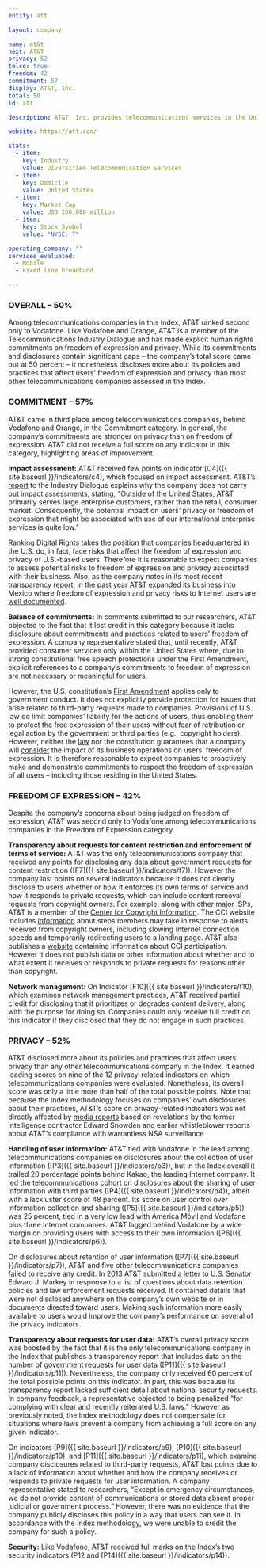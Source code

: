 ```yaml
---
entity: att

layout: company

name: at&t
next: AT&T
privacy: 52
telco: true
freedom: 42
commitment: 57
display: AT&T, Inc.
total: 50
id: att

description: AT&T, Inc. provides telecommunications services in the United States and internationally. The company operates through two segments, Wireless and Wireline. The Wireless segment offers data and voice services to approximately 120 million wireless subscribers (as of December 2014). The Wireline segment provides telephony, Internet access, and network integration, among other services to 9 million retail consumer access lines, 9 million retail business access lines, and 2 million wholesale access lines.

website: https://att.com/

stats:
  - item:
    key: Industry
    value: Diversified Telecommunication Services
  - item:
    key: Domicile
    value: United States
  - item:
    key: Market Cap
    value: USD 208,088 million
  - item:
    key: Stock Symbol
    value: "NYSE: T"

operating_company: ""
services_evaluated:
  - Mobile
  - Fixed line broadband

---
```


### OVERALL – 50%

Among telecommunications companies in this Index, AT&T ranked second only to Vodafone. Like Vodafone and Orange, AT&T is a member of the Telecommunications Industry Dialogue and has made explicit human rights commitments on freedom of expression and privacy. While its commitments and disclosures contain significant gaps – the company’s total score came out at 50 percent – it nonetheless discloses more about its policies and practices that affect users’ freedom of expression and privacy than most other telecommunications companies assessed in the Index.

### COMMITMENT – 57%

AT&T came in third place among telecommunications companies, behind Vodafone and Orange, in the Commitment category. In general, the company’s commitments are stronger on privacy than on freedom of expression. AT&T did not receive a full score on any indicator in this category, highlighting areas of improvement.

**Impact assessment:** AT&T received few points on indicator [C4]({{ site.baseurl }}/indicators/c4), which focused on impact assessment. AT&T’s [report](http://about.att.com/content/dam/csr/PDFs/ATT_Industry_Dialogue_Reporting_Matrix.pdf) to the Industry Dialogue explains why the company does not carry out impact assessments, stating, “Outside of the United States, AT&T primarily serves large enterprise customers, rather than the retail, consumer market. Consequently, the potential impact on users’ privacy or freedom of expression that might be associated with use of our international enterprise services is quite low.”

Ranking Digital Rights takes the position that companies headquartered in the U.S. do, in fact, face risks that affect the freedom of expression and privacy of U.S.-based users. Therefore it is reasonable to expect companies to assess potential risks to freedom of expression and privacy associated with their business. Also, as the company notes in its most recent [transparency report](http://about.att.com/content/dam/csr/Transparency%20Reports/Transparency/ATT_Transparency%20Report_July%202015.pdf), in the past year AT&T expanded its business into Mexico where freedom of expression and privacy risks to Internet users are [well documented](https://freedomhouse.org/report/freedom-net/2015/mexico).

**Balance of commitments:** In comments submitted to our researchers, AT&T objected to the fact that it lost credit in this category because it lacks disclosure about commitments and practices related to users’ freedom of expression. A company representative stated that, until recently, AT&T provided consumer services only within the United States where, due to strong constitutional free speech protections under the First Amendment, explicit references to a company’s commitments to freedom of expression are not necessary or meaningful for users.

However, the U.S. constitution’s [First Amendment](http://iipdigital.usembassy.gov/st/english/pamphlet/2013/04/20130416145829.html) applies only to government conduct. It does not explicitly provide protection for issues that arise related to third-party requests made to companies. Provisions of U.S. law do limit companies’ liability for the actions of users, thus enabling them to protect the free expression of their users without fear of retribution or legal action by the government or third parties (e.g., copyright holders). However, neither the [law](https://www.eff.org/issues/cda230) nor the constitution guarantees that a company will [consider](http://www.dmlp.org/legal-guide/immunity-online-publishers-under-communications-decency-act) the impact of its business operations on users’ freedom of expression. It is therefore reasonable to expect companies to proactively make and demonstrate commitments to respect the freedom of expression of all users – including those residing in the United States.


### FREEDOM OF EXPRESSION – 42%

Despite the company’s concerns about being judged on freedom of expression, AT&T was second only to Vodafone among telecommunications companies in the Freedom of Expression category.

**Transparency about requests for content restriction and enforcement of terms of service:** AT&T was the only telecommunications company that received any points for disclosing any data about government requests for content restriction ([F7]({{ site.baseurl }}/indicators/f7)). However the company lost points on several indicators because it does not clearly disclose to users whether or how it enforces its own terms of service and how it responds to private requests, which can include content removal requests from copyright owners. For example, along with other major ISPs, AT&T is a member of the [Center for Copyright Information](http://www.copyrightinformation.org/). The CCI website includes [information](http://www.copyrightinformation.org/the-copyright-alert-system/) about steps members may take in response to alerts received from copyright owners, including slowing Internet connection speeds and temporarily redirecting users to a landing page. AT&T also publishes a [website](https://copyright.att.net/home) containing information about CCI participation. However it does not publish data or other information about whether and to what extent it receives or responds to private requests for reasons other than copyright.

**Network management:** On Indicator [F10]({{ site.baseurl }}/indicators/f10), which examines network management practices, AT&T received partial credit for disclosing that it prioritizes or degrades content delivery, along with the purpose for doing so. Companies could only receive full credit on this indicator if they disclosed that they do not engage in such practices.

### PRIVACY – 52%

AT&T disclosed more about its policies and practices that affect users’ privacy than any other telecommunications company in the Index. It earned leading scores on nine of the 12 privacy-related indicators on which telecommunications companies were evaluated. Nonetheless, its overall score was only a little more than half of the total possible points. Note that because the Index methodology focuses on companies’ own disclosures about their practices, AT&T’s score on privacy-related indicators was not directly affected by [media reports]( http://www.nytimes.com/2015/08/16/us/politics/att-helped-nsa-spy-on-an-array-of-internet-traffic.html?_r=0) based on revelations by the former intelligence contractor Edward Snowden and earlier whistleblower reports about AT&T’s compliance with warrantless NSA surveillance

**Handling of user information:** AT&T tied with Vodafone in the lead among telecommunications companies on disclosures about the collection of user information ([P3]({{ site.baseurl }}/indicators/p3)), but in the Index overall it trailed 20 percentage points behind Kakao, the leading Internet company. It led the telecommunications cohort on disclosures about the sharing of user information with third parties ([P4]({{ site.baseurl }}/indicators/p4)), albeit with a lackluster score of 48 percent. Its score on user control over information collection and sharing ([P5]({{ site.baseurl }}/indicators/p5)) was 25 percent, tied in a very low lead with América Móvil and Vodafone plus three Internet companies. AT&T lagged behind Vodafone by a wide margin on providing users with access to their own information ([P6]({{ site.baseurl }}/indicators/p6)).

On disclosures about retention of user information ([P7]({{ site.baseurl }}/indicators/p7)), AT&T and five other telecommunications companies failed to receive any credit. In 2013 AT&T submitted a [letter](http://www.markey.senate.gov/documents/2013-10-03_ATT_re_Carrier.pdf) to U.S. Senator Edward J. Markey in response to a list of questions about data retention policies and law enforcement requests received. It contained details that were not disclosed anywhere on the company’s own website or in documents directed toward users. Making such information more easily available to users would improve the company’s performance on several of the privacy indicators.

**Transparency about requests for user data:** AT&T’s overall privacy score was boosted by the fact that it is the only telecommunications company in the Index that publishes a transparency report that includes data on the number of government requests for user data ([P11]({{ site.baseurl }}/indicators/p11)). Nevertheless, the company only received 60 percent of the total possible points on this indicator. In part, this was because its transparency report lacked sufficient detail about national security requests. In company feedback, a representative objected to being penalized “for complying with clear and recently reiterated U.S. laws.” However as previously noted, the Index methodology does not compensate for situations where laws prevent a company from achieving a full score on any given indicator.

On indicators [P9]({{ site.baseurl }}/indicators/p9), [P10]({{ site.baseurl }}/indicators/p10), and [P11]({{ site.baseurl }}/indicators/p11), which examine company disclosures related to third-party requests, AT&T lost points due to a lack of information about whether and how the company receives or responds to private requests for user information. A company representative stated to researchers, “Except in emergency circumstances, we do not provide content of communications or stored data absent proper judicial or government process.” However, there was no evidence that the company publicly discloses this policy in a way that users can see it. In accordance with the Index methodology, we were unable to credit the company for such a policy.

**Security:** Like Vodafone, AT&T received full marks on the Index’s two security indicators (P12 and [P14]({{ site.baseurl }}/indicators/p14)).
